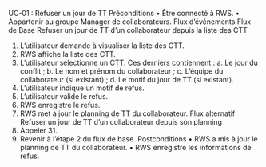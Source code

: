 UC-01 : Refuser un jour de TT
Préconditions
• Être connecté à RWS.
• Appartenir au groupe Manager de collaborateurs.
Flux d’événements
Flux de Base Refuser un jour de TT d’un collaborateur depuis la liste des CTT
1. L’utilisateur demande à visualiser la liste des CTT.
2. RWS affiche la liste des CTT.
3. L’utilisateur sélectionne un CTT. Ces derniers contiennent :
a. Le jour du conflit ;
b. Le nom et prénom du collaborateur ;
c. L’équipe du collaborateur (si existant) ;
d. Le motif du jour de TT (si existant).
4. L’utilisateur indique un motif de refus.
5. L’utilisateur valide le refus.
6. RWS enregistre le refus.
7. RWS met à jour le planning de TT du collaborateur.
Flux alternatif Refuser un jour de TT d’un collaborateur depuis son planning
1. Appeler 31.
2. Revenir à l’étape 2 du flux de base.
Postconditions
• RWS a mis à jour le planning de TT du collaborateur.
• RWS enregistre les informations de refus.